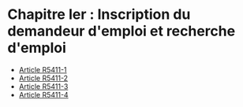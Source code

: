 # Chapitre Ier : Inscription du demandeur d'emploi  et recherche d'emploi

* [Article R5411-1](./LEGIARTI000028976116.md)
* [Article R5411-2](./LEGIARTI000031310711.md)
* [Article R5411-3](./LEGIARTI000031310714.md)
* [Article R5411-4](./LEGIARTI000018525220.md)
